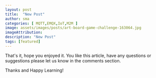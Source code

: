 ```yaml
---
layout: post
title:  "New Post"
author: sma
categories: [ MQTT,EMQX,IoT,M2M ]
image: assets/images/posts/art-board-game-challenge-163064.jpg
imageAttribution: 
description: "New Post"
tags: [featured]
---
```


  




That's it, hope you enjoyed it. You like this article, have any questions or suggestions please let us know in the comments section.

Thanks and Happy Learning!
